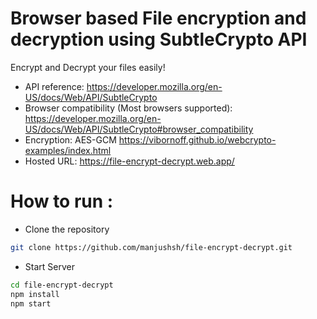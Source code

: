 # Browser based File encryption and decryption using SubtleCrypto API

Encrypt and Decrypt your files easily!

- API reference: <https://developer.mozilla.org/en-US/docs/Web/API/SubtleCrypto>
- Browser compatibility (Most browsers supported): <https://developer.mozilla.org/en-US/docs/Web/API/SubtleCrypto#browser_compatibility>
- Encryption: AES-GCM <https://vibornoff.github.io/webcrypto-examples/index.html>
- Hosted URL: <https://file-encrypt-decrypt.web.app/>


# How to run :
- Clone the repository

```bash
git clone https://github.com/manjushsh/file-encrypt-decrypt.git
```

- Start Server

```bash
cd file-encrypt-decrypt
npm install
npm start
```
